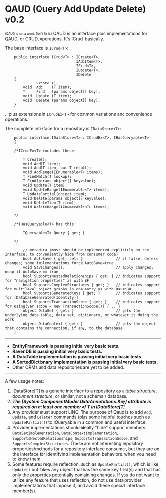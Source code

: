 QAUD (Query Add Update Delete) v0.2
==================================
<sub><sup>(QAUD is not a word. Don't fix it.)</sup></sub>
QAUD is an interface plus implementations for QAUD, or CRUD, operations. It's ICrud, basically.

The base interface is `ICrud<T>`:

        public interface ICrud<T> : ICreate<T>, 
                                    IAddItem<T>, 
                                    IFind<T>, 
                                    IUpdate<T>, 
                                    IDelete
        {
            T     Create ();
            void  Add    (T item);
            T     Find   (params object[] key);
            void  Update (T item);
            void  Delete (params object[] key);
        }

.. plus extensions in `ICrudEx<T>` for common variations and convenience operations.

The complete interface for a repository is `IDataStore<T>`:

        public interface IDataStore<T> : ICrudEx<T>, IHasQueryable<T>
        {

        /*ICrudEx<T> includes these:

            T Create();
            void Add(T item);
            void Add(T item, out T result);
            void AddRange(IEnumerable<T> items);
            T FindMatch(T lookup);
            T Find(params object[] keyvalue);
            void Update(T item);
            void UpdateRange(IEnumerable<T> items);
            T UpdatePartial(object item);
            void Delete(params object[] keyvalue);
            void DeleteItem(T item);
            void DeleteRange(IEnumerable<T> items);

        */

        /*IHasQueryable<T> has this:

            IQueryable<T> Query { get; }

        */
            
            // metadata (most should be implemented explicitly on the interface, to conveniently hide from consumer code)
            bool AutoSave { get; set; }               // if false, defers changes; some implementations force AutoSave=true
            void SaveChanges();                       // apply changes; noop if AutoSave == true
            bool SupportsNestedRelationships { get; } // indicates support for "navigation properties" as with EF
            bool SupportsComplexStructures { get; }   // indicates support for multilevel object graphs in one entry as with RavenDB
            bool SupportsGeneratedKeys { get; }       // indicates support for [DatabaseGenerated(Identity)] 
            bool SupportsTransactionScope { get; }    // indicates support for using(var scope = new TransactionScope()) { .. }
            object DataSet { get; }                   // gets the underlying data table, data set, dictionary, or whatever is doing the work
            object DataContext { get; }               // gets the object that contains the connection, if any, to the database
        }

---

* **EntityFramework is passing initial very basic tests.**
* **RavenDB is passing initial very basic tests.**
* **A DataTable implementation is passing initial very basic tests.**
* **A SortedDictionary implementation is passing initial very basic tests.**
* Other ORMs and data repositories are yet to be added.

_____

A few usage notes:

1. IDataStore[T] is a generic interface to a repository as a *table structure*, *document structure*, or similar, not a schema / database.
2. ***The [System.ComponentModel.DataAnnotations.Key] attribute is required on at least one member of T in IDataStore[T].***
3. Any provider must support LINQ. The purpose of Qaud is to add `Add`, `Update`, and `Delete*` commands (plus some helpful touches such as `UpdatePartial()`) to IQueryable in a common and useful interface.
4. Provider implementations should ideally "hide" support members: `DataSetImplementation`, `DataContextImplementation`, `SupportsNestedRelationships`, `SupportsTransactionScope`, and `SupportsComplexStructures`. These are not interesting repository properties/methods for a repository interface consumer, but they are on the interface for identifying implementation behaviors, when you need to know them.
5. Some features require reflection, such as `UpdatePartial()`, which is like `Update()` but takes any object that has the same key field(s) and that has only the properties potentially containing changes. If you do not want to utilize any feature that uses reflection, do not use data provider implementations that impose it, and avoid these special interface member(s).
